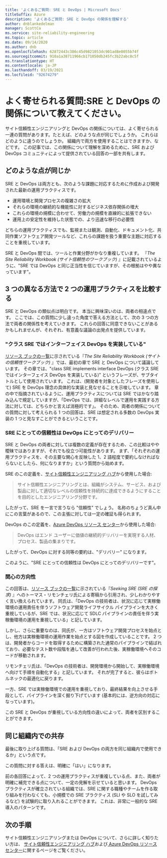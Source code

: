 ```yaml
---
title: 'よくあるご質問: SRE と DevOps | Microsoft Docs'
titleSuffix: Azure
description: 'よくあるご質問: SRE と DevOps の関係を理解する'
author: dnblankedelman
manager: ScottCa
ms.service: site-reliability-engineering
ms.topic: article
ms.date: 09/14/2020
ms.author: dnb
ms.openlocfilehash: 62872443c386c45d9821053dc901ad8e0055b74f
ms.sourcegitcommit: 910a1a38711966cb171050db245fc3b22abc8c5f
ms.translationtype: HT
ms.contentlocale: ja-JP
ms.lasthandoff: 03/19/2021
ms.locfileid: "92674279"
---
```

# <a name="frequently-asked-questions-whats-the-relationship-between-sre-and-devops"></a>よく寄せられる質問:SRE と DevOps の関係について教えてください。

サイト信頼性エンジニアリングと DevOps の関係については、よく寄せられる一連の質問があります。たとえば、どのような点が同じでしょうか。 これらはどのように違うのでしょうか。 組織内で両方を使用することはできますか、などです。 この記事では、この関係について理解を深めるために、SRE および DevOps コミュニティによって提供されている回答の一部を共有します。

## <a name="how-are-they-the-same"></a>どのような点が同じか

SRE と DevOps は両方とも、次のような課題に対応するために作成および開発された最新の運用プラクティスです。

- 運用環境と開発プロセスの複雑さの拡大
- それらの環境の継続的な機能性に対するビジネス依存関係の増大
- これらの環境の規模に合わせて、労働力の規模を直線的に拡張できない
- 運用上の安定性を維持した状態での、より迅速な移行の必要性

どちらの運用プラクティスでも、監視または観測、自動化、ドキュメント化、共同作業ソフトウェア開発ツールなど、これらの課題を扱う重要な主題に対応することを重視しています。

SRE と DevOps 間では、ツールと作業分野がかなり重複しています。 『_The Site Reliability Workbook (サイト信頼性のワークブック)_ 』に記載されているように、"SRE では DevOps と同じ正当性を信じていますが、その根拠はやや異なっています"。

## <a name="three-different-ways-to-compare-the-two-operations-practices"></a>3 つの異なる方法で 2 つの運用プラクティスを比較する

SRE と DevOps の類似点は明白です。 本当に興味深いのは、両者の相違点です。 ここでは、この質問に少し違った角度で答える方法として、次の 3 つの方法で両者の関係性を考えていきます。 これらの回答に同意できないことがあるかもしれませんが、それぞれ、有意義な議論の出発点を提供しています。

### <a name="class-sre-implements-interface-devops"></a>"クラス SRE ではインターフェイス DevOps を実装している"

[リソース ブックの一覧](../resources/books.md)に示されている『_The Site Reliability Workbook (サイトの信頼性ワークブック)_ 』では、最初の章で SRE と DevOps について議論しています。 その章では、"class SRE implements interface DevOps (クラス SRE ではインターフェイス DevOps を実装している)" というフレーズが、サブタイトルとして使用されています。 これは、(開発者を対象としたフレーズを使用して) SRE を DevOps 理念の具体的な実装と見なせることを示唆しています。 章の中で指摘されているように、運用プラクティスについては SRE ではかなり踏み込んで規定していますが、「DevOps では、詳細なレベルで運用を実践する方法に対しては、どちらかと言えば消極的です」。 そのため、両者の関係についての質問に対して考えられる 1 つの回答は、SRE は想定される多数の DevOps 実装の 1 つと見なすことができるということです。

### <a name="sre-is-to-reliability-as-devops-is-to-delivery"></a>SRE にとっての信頼性は DevOps にとってのデリバリー

SRE と DevOps の両者に対しては複数の定義が存在するため、この比較はやや曖昧ではありますが、それでも役立つ可能性があります。 まず、「それぞれの運用プラクティスを、その主要な関心を反映した 1、2 語程度で要約しなければならないとしたら、何になりますか」という質問から始めます。

SRE のこの定義を、[サイト信頼性エンジニアリング ハブ](../index.yml)から使用した場合:

> サイト信頼性エンジニアリングとは、組織がシステム、サービス、および製品に対して適切なレベルの信頼性を持続的に達成できるようにすることを目的としたエンジニアリング分野です。

したがって、SRE を一言で言うなら "信頼性" でしょう。 名称のちょうど真ん中にこの言葉があるので、この主張に対しては一定の確証も得られます。

DevOps のこの定義を、[Azure DevOps リソース センター](/azure/devops/learn/)から使用した場合:

> DevOps はエンド ユーザーに価値の継続的デリバリーを実現する人材、プロセス、製品の集まりです。

したがって、DevOps に対する同等の要約は、"デリバリー" になります。

このように、"SRE にとっての信頼性は DevOps にとってのデリバリーです"。

### <a name="direction-of-attention"></a>関心の方向性

この回答は、[リソース ブックの一覧](../resources/books.md)に示されている『_Seeking SRE (SRE の探求)_ 』へのトーマス・リモンチェリ氏による寄稿から引用され、少しわかりやすく言い換えられています。 同氏は、「DevOps の技術者は、状況に応じて実稼働環境の運用責任を伴うソフトウェア開発ライフサイクル パイプラインを大きく重視しているが、SRE では、状況に応じて SDLC パイプラインの責任を伴う実稼働環境の運用を重視している」と記しています。

しかし、さらに重要なのは、同氏が、一方はソフトウェア開発プロセスを始点とし、他方は実稼働環境の運用作業を始点とする図を作成していることです。 2 つは、開発者からコードを取得するために構築された通常のパイプラインで結ばれており、必要なテスト数や段階を通して改善が行われた後、実稼働環境へそのコードが移動されます。

リモンチェリ氏は、「DevOps の技術者は、開発環境から開始して、実稼働環境へ向けて手順を自動化する」と記しています。 それが完了すると、彼らはボトルネックの最適化に戻ります。

一方、SRE では実稼働環境での運用を重視しており、最終結果を向上させる手段として、パイプラインを深く掘り下げています (基本的には、逆方向の対応になっています)。

この SRE と DevOps が重視している方向性の違いによって、両者を区別することができます。

## <a name="coexistence-in-the-same-organization"></a>同じ組織内での共存

最後に取り上げる質問は、「SRE および DevOps の両方を同じ組織内で使用できるか」という点です。

この質問に対する答えは、明確に「はい」になります。

前の各回答によって、2 つの運用プラクティスが重複している点、また、両者が明確に補完できる点について、一定の見解を示せていると思います。 DevOps プラクティスが確立されている組織では、SRE に関する職種やチームを作る取り組みを行わなくても、小規模での SRE プラクティス (SLI や SLO を試してみるなど) を試験的に取り入れることができます。 これは、非常に一般的な SRE 導入のパターンです。

## <a name="next-steps"></a>次の手順

サイト信頼性エンジニアリングまたは DevOps について、さらに詳しく知りたい方は、 [サイト信頼性エンジニアリング ハブ](../index.yml)および[ Azure DevOps リソース センター](/azure/devops/learn/)に関するページをご覧ください。